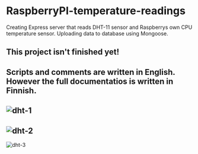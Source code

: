 # RaspberryPI-temperature-readings
Creating Express server that reads DHT-11 sensor and Raspberrys own CPU temperature sensor. Uploading data to database using Mongoose.

## This project isn't finished yet!

## Scripts and comments are written in English. However the full documentatios is written in Finnish.

![dht-1](https://user-images.githubusercontent.com/52996898/69889746-53307f80-12fb-11ea-9d7f-2d13d27269f5.PNG)
-
![dht-2](https://user-images.githubusercontent.com/52996898/69889758-5f1c4180-12fb-11ea-9c3e-46b789b560b4.PNG)
-
![dht-3](https://user-images.githubusercontent.com/52996898/69889778-8115c400-12fb-11ea-91b1-ab2a21d30f8d.PNG)

